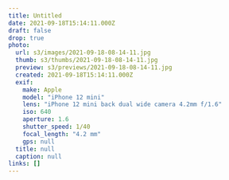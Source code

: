 ```yaml
---
title: Untitled
date: 2021-09-18T15:14:11.000Z
draft: false
drop: true
photo:
  url: s3/images/2021-09-18-08-14-11.jpg
  thumb: s3/thumbs/2021-09-18-08-14-11.jpg
  preview: s3/previews/2021-09-18-08-14-11.jpg
  created: 2021-09-18T15:14:11.000Z
  exif:
    make: Apple
    model: "iPhone 12 mini"
    lens: "iPhone 12 mini back dual wide camera 4.2mm f/1.6"
    iso: 640
    aperture: 1.6
    shutter_speed: 1/40
    focal_length: "4.2 mm"
    gps: null
  title: null
  caption: null
links: []
---
```


